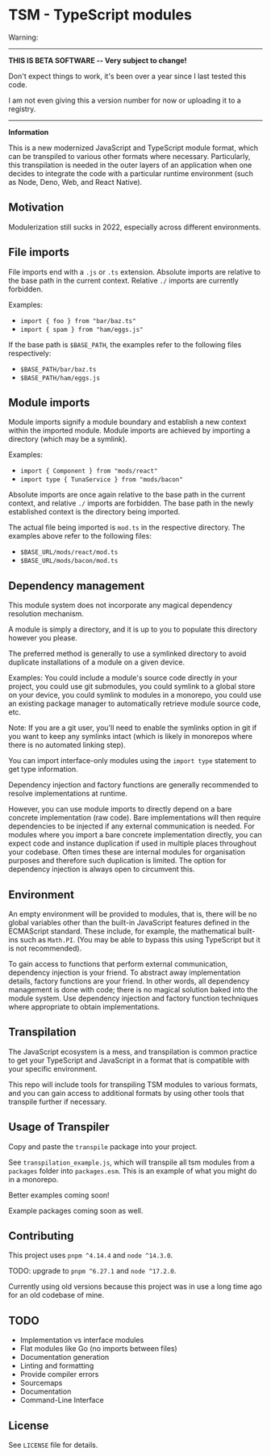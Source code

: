 # TSM - TypeScript modules

Warning:

---

**THIS IS BETA SOFTWARE -- Very subject to change!**

Don't expect things to work, it's been over a year since I last tested this code.

I am not even giving this a version number for now or uploading it to a registry.

---

**Information**

This is a new modernized JavaScript and TypeScript module format, which can be transpiled to various other formats where necessary. Particularly, this transpilation is needed in the outer layers of an application when one decides to integrate the code with a particular runtime environment (such as Node, Deno, Web, and React Native).

## Motivation

Modulerization still sucks in 2022, especially across different environments.

## File imports

File imports end with a `.js` or `.ts` extension. Absolute imports are relative to the base path in the current context. Relative `./` imports are currently forbidden.

Examples:

 - `import { foo } from "bar/baz.ts"`
 - `import { spam } from "ham/eggs.js"`

If the base path is `$BASE_PATH`, the examples refer to the following files respectively:

 - `$BASE_PATH/bar/baz.ts`
 - `$BASE_PATH/ham/eggs.js`

## Module imports

Module imports signify a module boundary and establish a new context within the imported module. Module imports are achieved by importing a directory (which may be a symlink).

Examples:

 - `import { Component } from "mods/react"`
 - `import type { TunaService } from "mods/bacon"`

Absolute imports are once again relative to the base path in the current context, and relative `./` imports are forbidden. The base path in the newly established context is the directory being imported.

The actual file being imported is `mod.ts` in the respective directory. The examples above refer to the following files:

 - `$BASE_URL/mods/react/mod.ts`
 - `$BASE_URL/mods/bacon/mod.ts`

## Dependency management

This module system does not incorporate any magical dependency resolution mechanism.

A module is simply a directory, and it is up to you to populate this directory however you please.

The preferred method is generally to use a symlinked directory to avoid duplicate installations of a module on a given device.

Examples: You could include a module's source code directly in your project, you could use git submodules, you could symlink to a global store on your device, you could symlink to modules in a monorepo, you could use an existing package manager to automatically retrieve module source code, etc.

Note: If you are a git user, you'll need to enable the symlinks option in git if you want to keep any symlinks intact (which is likely in monorepos where there is no automated linking step).

You can import interface-only modules using the `import type` statement to get type information.

Dependency injection and factory functions are generally recommended to resolve implementations at runtime.

However, you can use module imports to directly depend on a bare concrete implementation (raw code). Bare implementations will then require dependencies to be injected if any external communication is needed. For modules where you import a bare concrete implementation directly, you can expect code and instance duplication if used in multiple places throughout your codebase. Often times these are internal modules for organisation purposes and therefore such duplication is limited. The option for dependency injection is always open to circumvent this.

## Environment

An empty environment will be provided to modules, that is, there will be no global variables other than the built-in JavaScript features defined in the ECMAScript standard. These include, for example, the mathematical built-ins such as `Math.PI`. (You may be able to bypass this using TypeScript but it is not recommended).

To gain access to functions that perform external communication, dependency injection is your friend. To abstract away implementation details, factory functions are your friend. In other words, all dependency management is done with code; there is no magical solution baked into the module system. Use dependency injection and factory function techniques where appropriate to obtain implementations.

## Transpilation

The JavaScript ecosystem is a mess, and transpilation is common practice to get your TypeScript and JavaScript in a format that is compatible with your specific environment.

This repo will include tools for transpiling TSM modules to various formats, and you can gain access to additional formats by using other tools that transpile further if necessary.

## Usage of Transpiler

Copy and paste the `transpile` package into your project.

See `transpilation_example.js`, which will transpile all tsm modules from a `packages` folder into `packages.esm`. This is an example of what you might do in a monorepo.

Better examples coming soon!

Example packages coming soon as well.

## Contributing

This project uses `pnpm ^4.14.4` and `node ^14.3.0`.

TODO: upgrade to `pnpm ^6.27.1` and `node ^17.2.0`.

Currently using old versions because this project was in use a long time ago for an old codebase of mine.

## TODO

 - Implementation vs interface modules
 - Flat modules like Go (no imports between files)
 - Documentation generation
 - Linting and formatting
 - Provide compiler errors
 - Sourcemaps 
 - Documentation
 - Command-Line Interface

## License

See `LICENSE` file for details.
